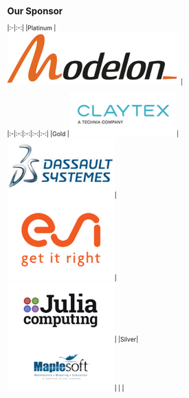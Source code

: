 ## Our Sponsor

|:-|:-:|
|Platinum |<img src="modelon.jpg" width=400> |

|:-|:-:|:-:|:-:|:-:|
|Gold |<img src="claytex.jpg" width=250>|<img src="3ds2.jpeg" width=250>|<img src="2020_11_04_MKTG_ESI_Logo_ColorTagline_rgb.png" width=250>|<img src="juliacomputing.jpg" width=250>|
|Silver|<img src="maplesoft.jpg" width=250>| | | 
